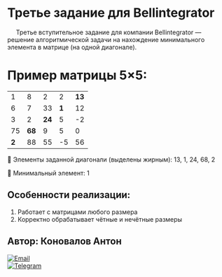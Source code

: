# Третье задание для Bellintegrator
&nbsp;&nbsp;&nbsp;&nbsp; Третье вступительное задание для компании Bellintegrator — решение алгоритмической задачи на нахождение минимального элемента в матрице (на одной диагонале).

# Пример матрицы 5×5:                                  
|       |        |        |       |        |
| ----- | ------ | ------ | ----- | ------ |
| 1     | 8      | 2      | 2     | **13** |
| 6     | 7      | 33     | **1** | 12     |
| 3     | 2      | **24** | 5     | -2     |
| 75    | **68** | 9      | 5     | 0      |
| **2** | 88     | 55     | -5    | 56     |

🔹 Элементы заданной диагонали (выделены жирным): 13, 1, 24, 68, 2

🔹 Минимальный элемент: 1

## **Особенности реализации:**
1. Работает с матрицами любого размера
2. Корректно обрабатывает чётные и нечётные размеры


## **Автор:** Коновалов Антон  
[![Email](https://img.shields.io/badge/Email-sazakimaedaa%40gmail.com-blue?style=flat&logo=gmail)](mailto:sazakimaedaa@gmail.com)  
[![Telegram](https://img.shields.io/badge/Telegram-%40SazakiMaeda-blue?style=flat&logo=telegram)](https://t.me/sazakimaeda)  
